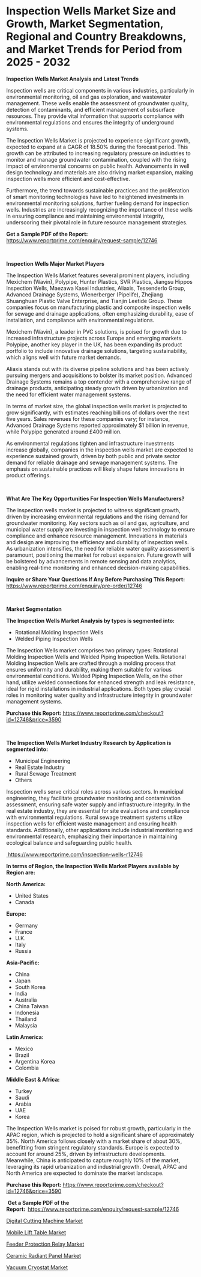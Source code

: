 <p><h1>Inspection Wells Market Size and Growth, Market Segmentation, Regional and Country Breakdowns, and Market Trends for Period from 2025 -  2032</h1></p><p><strong>Inspection Wells Market Analysis and Latest Trends</strong></p>
<p><p>Inspection wells are critical components in various industries, particularly in environmental monitoring, oil and gas exploration, and wastewater management. These wells enable the assessment of groundwater quality, detection of contaminants, and efficient management of subsurface resources. They provide vital information that supports compliance with environmental regulations and ensures the integrity of underground systems.</p><p>The Inspection Wells Market is projected to experience significant growth, expected to expand at a CAGR of 18.50% during the forecast period. This growth can be attributed to increasing regulatory pressure on industries to monitor and manage groundwater contamination, coupled with the rising impact of environmental concerns on public health. Advancements in well design technology and materials are also driving market expansion, making inspection wells more efficient and cost-effective. </p><p>Furthermore, the trend towards sustainable practices and the proliferation of smart monitoring technologies have led to heightened investments in environmental monitoring solutions, further fueling demand for inspection wells. Industries are increasingly recognizing the importance of these wells in ensuring compliance and maintaining environmental integrity, underscoring their pivotal role in future resource management strategies.</p></p>
<p><strong>Get a Sample PDF of the Report:&nbsp;</strong> <a href="https://www.reportprime.com/enquiry/request-sample/12746?utm_campaign=1159&utm_medium=2&utm_source=Github&utm_content=ia&utm_term=19032025&utm_id=inspection-wells">https://www.reportprime.com/enquiry/request-sample/12746</a></p>
<p>&nbsp;</p>
<p><strong>Inspection Wells Major Market Players</strong></p>
<p><p>The Inspection Wells Market features several prominent players, including Mexichem (Wavin), Polypipe, Hunter Plastics, SVR Plastics, Jiangsu Hippos Inspection Wells, Maezawa Kasei Industries, Aliaxis, Tessenderlo Group, Advanced Drainage Systems, Wienerberger (Pipelife), Zhejiang Shuanghuan Plastic Valve Enterprise, and Tianjin Leetide Group. These companies focus on manufacturing plastic and composite inspection wells for sewage and drainage applications, often emphasizing durability, ease of installation, and compliance with environmental regulations.</p><p>Mexichem (Wavin), a leader in PVC solutions, is poised for growth due to increased infrastructure projects across Europe and emerging markets. Polypipe, another key player in the UK, has been expanding its product portfolio to include innovative drainage solutions, targeting sustainability, which aligns well with future market demands.</p><p>Aliaxis stands out with its diverse pipeline solutions and has been actively pursuing mergers and acquisitions to bolster its market position. Advanced Drainage Systems remains a top contender with a comprehensive range of drainage products, anticipating steady growth driven by urbanization and the need for efficient water management systems.</p><p>In terms of market size, the global inspection wells market is projected to grow significantly, with estimates reaching billions of dollars over the next five years. Sales revenues for these companies vary; for instance, Advanced Drainage Systems reported approximately $1 billion in revenue, while Polypipe generated around £400 million.</p><p>As environmental regulations tighten and infrastructure investments increase globally, companies in the inspection wells market are expected to experience sustained growth, driven by both public and private sector demand for reliable drainage and sewage management systems. The emphasis on sustainable practices will likely shape future innovations in product offerings.</p></p>
<p>&nbsp;</p>
<p><strong>What Are The Key Opportunities For Inspection Wells Manufacturers?</strong></p>
<p><p>The inspection wells market is projected to witness significant growth, driven by increasing environmental regulations and the rising demand for groundwater monitoring. Key sectors such as oil and gas, agriculture, and municipal water supply are investing in inspection well technology to ensure compliance and enhance resource management. Innovations in materials and design are improving the efficiency and durability of inspection wells. As urbanization intensifies, the need for reliable water quality assessment is paramount, positioning the market for robust expansion. Future growth will be bolstered by advancements in remote sensing and data analytics, enabling real-time monitoring and enhanced decision-making capabilities.</p></p>
<p><strong>Inquire or Share Your Questions If Any Before Purchasing This Report:</strong> <a href="https://www.reportprime.com/enquiry/pre-order/12746?utm_campaign=1159&utm_medium=2&utm_source=Github&utm_content=ia&utm_term=19032025&utm_id=inspection-wells">https://www.reportprime.com/enquiry/pre-order/12746</a></p>
<p>&nbsp;</p>
<p><strong>Market Segmentation</strong></p>
<p><strong>The Inspection Wells Market Analysis by types is segmented into:</strong></p>
<p><ul><li>Rotational Molding Inspection Wells</li><li>Welded Piping Inspection Wells</li></ul></p>
<p><p>The Inspection Wells market comprises two primary types: Rotational Molding Inspection Wells and Welded Piping Inspection Wells. Rotational Molding Inspection Wells are crafted through a molding process that ensures uniformity and durability, making them suitable for various environmental conditions. Welded Piping Inspection Wells, on the other hand, utilize welded connections for enhanced strength and leak resistance, ideal for rigid installations in industrial applications. Both types play crucial roles in monitoring water quality and infrastructure integrity in groundwater management systems.</p></p>
<p><strong>Purchase this Report:&nbsp;</strong><a href="https://www.reportprime.com/checkout?id=12746&price=3590&utm_campaign=1159&utm_medium=2&utm_source=Github&utm_content=ia&utm_term=19032025&utm_id=inspection-wells">https://www.reportprime.com/checkout?id=12746&price=3590</a></p>
<p>&nbsp;</p>
<p><strong>The Inspection Wells Market Industry Research by Application is segmented into:</strong></p>
<p><ul><li>Municipal Engineering</li><li>Real Estate Industry</li><li>Rural Sewage Treatment</li><li>Others</li></ul></p>
<p><p>Inspection wells serve critical roles across various sectors. In municipal engineering, they facilitate groundwater monitoring and contamination assessment, ensuring safe water supply and infrastructure integrity. In the real estate industry, they are essential for site evaluations and compliance with environmental regulations. Rural sewage treatment systems utilize inspection wells for efficient waste management and ensuring health standards. Additionally, other applications include industrial monitoring and environmental research, emphasizing their importance in maintaining ecological balance and safeguarding public health.</p></p>
<p><a href="https://www.reportprime.com/inspection-wells-r12746?utm_campaign=1159&utm_medium=2&utm_source=Github&utm_content=ia&utm_term=19032025&utm_id=inspection-wells">&nbsp;https://www.reportprime.com/inspection-wells-r12746</a></p>
<p><strong>In terms of Region, the Inspection Wells Market Players available by Region are:</strong></p>
<p>
    <p> <strong> North America: </strong>
        <ul>
            <li>United States</li>
            <li>Canada</li>
        </ul>
        </p> 
    <p> <strong> Europe: </strong>
        <ul>
            <li>Germany</li>
            <li>France</li>
            <li>U.K.</li>
            <li>Italy</li>
            <li>Russia</li>
        </ul>
        </p> 
    <p> <strong> Asia-Pacific: </strong>
        <ul>
            <li>China</li>
            <li>Japan</li>
            <li>South Korea</li>
            <li>India</li>
            <li>Australia</li>
            <li>China Taiwan</li>
            <li>Indonesia</li>
            <li>Thailand</li>
            <li>Malaysia</li>
        </ul>
        </p> 
    <p> <strong> Latin America: </strong>
        <ul>
            <li>Mexico</li>
            <li>Brazil</li>
            <li>Argentina Korea</li>
            <li>Colombia</li>
        </ul>
        </p> 
    <p> <strong> Middle East & Africa: </strong>
        <ul>
            <li>Turkey</li>
            <li>Saudi</li>
            <li>Arabia</li>
            <li>UAE</li>
            <li>Korea</li>
        </ul>
    </p>
    </p>
<p><p>The Inspection Wells market is poised for robust growth, particularly in the APAC region, which is projected to hold a significant share of approximately 35%. North America follows closely with a market share of about 30%, benefitting from stringent regulatory standards. Europe is expected to account for around 25%, driven by infrastructure developments. Meanwhile, China is anticipated to capture roughly 10% of the market, leveraging its rapid urbanization and industrial growth. Overall, APAC and North America are expected to dominate the market landscape.</p></p>
<p><strong>Purchase this Report: </strong><a href="https://www.reportprime.com/checkout?id=12746&price=3590&utm_campaign=1159&utm_medium=2&utm_source=Github&utm_content=ia&utm_term=19032025&utm_id=inspection-wells">https://www.reportprime.com/checkout?id=12746&price=3590</a></p>
<p>&nbsp;<strong>Get a Sample PDF of the Report:&nbsp;&nbsp;</strong><a href="https://www.reportprime.com/enquiry/request-sample/12746?utm_campaign=1159&utm_medium=2&utm_source=Github&utm_content=ia&utm_term=19032025&utm_id=inspection-wells">https://www.reportprime.com/enquiry/request-sample/12746</a></p>
<p><strong></strong></p>
<p><p><a href="https://github.com/sarialahipff/Market-Research-Report-List-1/blob/main/digital-cutting-machine-market.md?utm_campaign=1159&utm_medium=2&utm_source=Github&utm_content=ia&utm_term=19032025&utm_id=inspection-wells">Digital Cutting Machine Market</a></p><p><a href="https://github.com/edderkoliso1/Market-Research-Report-List-1/blob/main/mobile-lift-table-market.md?utm_campaign=1159&utm_medium=2&utm_source=Github&utm_content=ia&utm_term=19032025&utm_id=inspection-wells">Mobile Lift Table Market</a></p><p><a href="https://github.com/seemagarbeha/Market-Research-Report-List-1/blob/main/feeder-protection-relay-market.md?utm_campaign=1159&utm_medium=2&utm_source=Github&utm_content=ia&utm_term=19032025&utm_id=inspection-wells">Feeder Protection Relay Market</a></p><p><a href="https://github.com/gorbaicodaro/Market-Research-Report-List-1/blob/main/ceramic-radiant-panel-market.md?utm_campaign=1159&utm_medium=2&utm_source=Github&utm_content=ia&utm_term=19032025&utm_id=inspection-wells">Ceramic Radiant Panel Market</a></p><p><a href="https://github.com/tamerlgwilt/Market-Research-Report-List-1/blob/main/vacuum-cryostat-market.md?utm_campaign=1159&utm_medium=2&utm_source=Github&utm_content=ia&utm_term=19032025&utm_id=inspection-wells">Vacuum Cryostat Market</a></p></p>